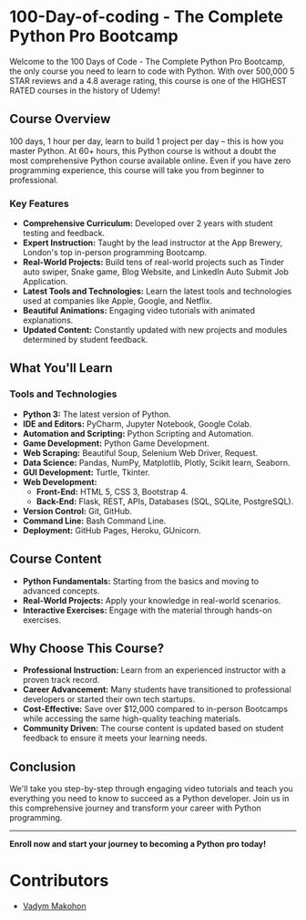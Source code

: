 # 100-Day-of-coding - The Complete Python Pro Bootcamp

Welcome to the 100 Days of Code - The Complete Python Pro Bootcamp, the only course you need to learn to code with Python. With over 500,000 5 STAR reviews and a 4.8 average rating, this course is one of the HIGHEST RATED courses in the history of Udemy!

## Course Overview

100 days, 1 hour per day, learn to build 1 project per day – this is how you master Python. At 60+ hours, this Python course is without a doubt the most comprehensive Python course available online. Even if you have zero programming experience, this course will take you from beginner to professional.

### Key Features

- **Comprehensive Curriculum:** Developed over 2 years with student testing and feedback.
- **Expert Instruction:** Taught by the lead instructor at the App Brewery, London's top in-person programming Bootcamp.
- **Real-World Projects:** Build tens of real-world projects such as Tinder auto swiper, Snake game, Blog Website, and LinkedIn Auto Submit Job Application.
- **Latest Tools and Technologies:** Learn the latest tools and technologies used at companies like Apple, Google, and Netflix.
- **Beautiful Animations:** Engaging video tutorials with animated explanations.
- **Updated Content:** Constantly updated with new projects and modules determined by student feedback.

## What You'll Learn

### Tools and Technologies

- **Python 3:** The latest version of Python.
- **IDE and Editors:** PyCharm, Jupyter Notebook, Google Colab.
- **Automation and Scripting:** Python Scripting and Automation.
- **Game Development:** Python Game Development.
- **Web Scraping:** Beautiful Soup, Selenium Web Driver, Request.
- **Data Science:** Pandas, NumPy, Matplotlib, Plotly, Scikit learn, Seaborn.
- **GUI Development:** Turtle, Tkinter.
- **Web Development:** 
  - **Front-End:** HTML 5, CSS 3, Bootstrap 4.
  - **Back-End:** Flask, REST, APIs, Databases (SQL, SQLite, PostgreSQL).
- **Version Control:** Git, GitHub.
- **Command Line:** Bash Command Line.
- **Deployment:** GitHub Pages, Heroku, GUnicorn.

## Course Content

- **Python Fundamentals:** Starting from the basics and moving to advanced concepts.
- **Real-World Projects:** Apply your knowledge in real-world scenarios.
- **Interactive Exercises:** Engage with the material through hands-on exercises.

## Why Choose This Course?

- **Professional Instruction:** Learn from an experienced instructor with a proven track record.
- **Career Advancement:** Many students have transitioned to professional developers or started their own tech startups.
- **Cost-Effective:** Save over $12,000 compared to in-person Bootcamps while accessing the same high-quality teaching materials.
- **Community Driven:** The course content is updated based on student feedback to ensure it meets your learning needs.

## Conclusion

We'll take you step-by-step through engaging video tutorials and teach you everything you need to know to succeed as a Python developer. Join us in this comprehensive journey and transform your career with Python programming.

---

**Enroll now and start your journey to becoming a Python pro today!**

 # Contributors
- [Vadym Makohon](https://github.com/VadymMakohon)